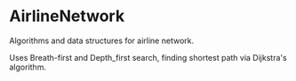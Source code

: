 # AirlineNetwork
Algorithms and data structures for airline network.  


Uses Breath-first and Depth_first search, finding shortest path via Dijkstra's algorithm.

